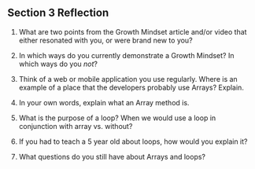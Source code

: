 ## Section 3 Reflection

1. What are two points from the Growth Mindset article and/or video that either resonated with you, or were brand new to you?

1. In which ways do you currently demonstrate a Growth Mindset? In which ways do you _not_?

1. Think of a web or mobile application you use regularly. Where is an example of a place that the developers probably use Arrays? Explain.

1. In your own words, explain what an Array method is.

1. What is the purpose of a loop? When we would use a loop in conjunction with array vs. without?

1. If you had to teach a 5 year old about loops, how would you explain it?

1. What questions do you still have about Arrays and loops?